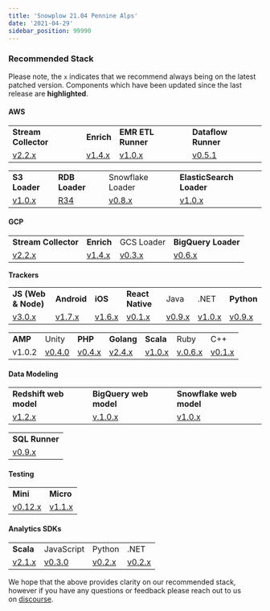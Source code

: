 ```yaml
---
title: 'Snowplow 21.04 Pennine Alps'
date: '2021-04-29'
sidebar_position: 99990
---
```


### Recommended Stack

Please note, the `x` indicates that we recommend always being on the latest patched version. Components which have been updated since the last release are **highlighted**.

#### AWS

<table class="has-fixed-layout"><tbody><tr><td><strong><span class="has-inline-color">Stream Collector</span></strong></td><td><strong><span  class="has-inline-color">Enrich</span></strong></td><td><span  class="has-inline-color"><strong>EMR ETL Runner</strong></span></td><td><strong><span  class="has-inline-color">Dataflow Runner</span></strong></td></tr><tr><td><a href="http://github.com/snowplow/stream-collector/releases">v2.2.x</a></td><td><a href="https://github.com/snowplow/stream-enrich/releases">v1.4.x</a></td><td><a href="https://github.com/snowplow/emr-etl-runner/releases">v1.0.x</a></td><td><a href="https://github.com/snowplow/dataflow-runner/releases">v0.5.1</a></td></tr></tbody></table>

<table class="has-fixed-layout"><tbody><tr><td><strong><span class="has-inline-color">S3 Loader</span></strong></td><td><strong><span  class="has-inline-color">RDB Loader</span></strong></td><td>Snowflake Loader</td><td><strong><span class="has-inline-color">ElasticSearch Loader</span></strong></td></tr><tr><td><a href="https://github.com/snowplow/snowplow-s3-loader/releases">v1.0.x</a></td><td><a href="https://github.com/snowplow/snowplow-rdb-loader/releases">R34</a></td><td><a href="https://github.com/snowplow-incubator/snowplow-snowflake-loader/releases">v0.8.x</a></td><td><a href="https://github.com/snowplow/dataflow-runner/releases"></a><a href="https://github.com/snowplow/snowplow-elasticsearch-loader/releases">v1.0.x</a></td></tr></tbody></table>

#### GCP

<table class="has-fixed-layout"><tbody><tr><td><strong><span class="has-inline-color">Stream Collector</span></strong></td><td><strong><span  class="has-inline-color">Enrich</span></strong></td><td>GCS Loader</td><td><strong><span  class="has-inline-color">BigQuery Loader</span></strong></td></tr><tr><td><a href="https://github.com/snowplow/stream-collector/releases">v2.2.x</a></td><td><a href="https://github.com/snowplow/enrich/releases">v1.4.x</a></td><td><a href="https://github.com/snowplow-incubator/snowplow-google-cloud-storage-loader/releases">v0.3.x</a></td><td><a href="https://github.com/snowplow-incubator/snowplow-bigquery-loader/releases">v0.6.x</a></td></tr></tbody></table>

**Trackers**

<table class="has-fixed-layout"><tbody><tr><td><strong><span class="has-inline-color">JS (Web &amp; Node)</span></strong></td><td><strong><span  class="has-inline-color">Android</span></strong></td><td><strong><span class="has-inline-color">iOS</span></strong></td><td><strong><span  class="has-inline-color">React Native</span></strong></td><td>Java</td><td>.NET</td><td><strong><span class="has-inline-color">Python</span></strong></td></tr><tr><td><a href="https://github.com/snowplow/snowplow-javascript-tracker/releases">v3.0.x</a></td><td><a href="https://github.com/snowplow/snowplow-android-tracker/releases">v1.7.x</a></td><td><a href="https://github.com/snowplow/snowplow-objc-tracker/releases">v1.6.x</a></td><td><a href="https://github.com/snowplow-incubator/snowplow-react-native-tracker/releases">v0.1.x</a></td><td><a href="https://github.com/snowplow/snowplow-java-tracker/releases">v0.9.x</a></td><td><a href="https://github.com/snowplow/snowplow-dotnet-tracker/releases">v1.0.x</a></td><td><a href="https://github.com/snowplow/snowplow-python-tracker/releases">v0.9.x</a></td></tr></tbody></table>

<table class="has-fixed-layout"><tbody><tr><td><strong><span class="has-inline-color">AMP</span></strong></td><td>Unity</td><td><strong><span  class="has-inline-color">PHP</span></strong></td><td><strong><span  class="has-inline-color">Golang</span></strong></td><td><strong><span  class="has-inline-color">Scala</span></strong></td><td>Ruby</td><td>C++</td></tr><tr><td>v1.0.2</td><td><a href="https://github.com/snowplow/snowplow-unity-tracker/releases">v0.4.0</a></td><td><a href="https://github.com/snowplow/snowplow-php-tracker/releases">v0.4.x</a></td><td><a href="https://github.com/snowplow/snowplow-golang-tracker/releases">v2.4.x</a></td><td><a href="https://github.com/snowplow/snowplow-scala-tracker/releases">v1.0.x</a></td><td><a href="https://github.com/snowplow/snowplow-ruby-tracker/releases">v.0.6.x</a></td><td><a href="https://github.com/snowplow/snowplow-cpp-tracker/releases">v0.1.x</a></td></tr></tbody></table>

#### Data Modeling

<table class="has-fixed-layout"><tbody><tr><td><strong><span class="has-inline-color">Redshift web model</span></strong></td><td><strong><span  class="has-inline-color">BigQuery web model</span></strong></td><td><strong><span  class="has-inline-color">Snowflake web model</span></strong></td></tr><tr><td><a href="https://github.com/snowplow/data-models/releases">v1.2.x</a></td><td><a href="https://github.com/snowplow/data-models/releases">v.1.0.x</a></td><td><a href="https://github.com/snowplow/data-models/releases">v1.0.x</a></td></tr></tbody></table>

<table class="has-fixed-layout"><tbody><tr><td><span  class="has-inline-color"><strong>SQL Runner</strong></span></td></tr><tr><td><a href="https://github.com/snowplow/sql-runner/releases">v0.9.x</a></td></tr></tbody></table>

#### Testing

<table class="has-fixed-layout"><tbody><tr><td><strong><span class="has-inline-color">Mini</span></strong></td><td><strong><span  class="has-inline-color">Micro</span></strong></td></tr><tr><td><a href="https://github.com/snowplow/snowplow-mini/releases">v0.12.x</a></td><td><a href="https://github.com/snowplow-incubator/snowplow-micro/releases">v1.1.x</a></td></tr></tbody></table>

#### Analytics SDKs

<table class="has-fixed-layout"><tbody><tr><td><strong><span class="has-inline-color">Scala</span></strong></td><td>JavaScript</td><td>Python</td><td>.NET</td></tr><tr><td><a href="https://github.com/snowplow/snowplow-python-analytics-sdk/releases">v2.1.x</a></td><td><a href="https://github.com/snowplow-incubator/snowplow-js-analytics-sdk/releases">v0.3.0</a></td><td><a href="https://github.com/snowplow/snowplow-python-analytics-sdk/releases">v0.2.x</a></td><td><a href="https://github.com/snowplow/snowplow-dotnet-analytics-sdk/releases">v0.2.x</a></td></tr></tbody></table>

We hope that the above provides clarity on our recommended stack, however if you have any questions or feedback please reach out to us on [discourse](https://discourse.snowplow.io/).
